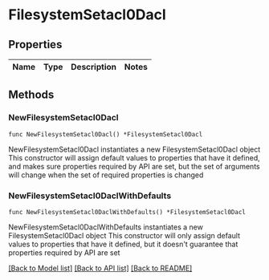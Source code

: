 # FilesystemSetacl0Dacl

## Properties

Name | Type | Description | Notes
------------ | ------------- | ------------- | -------------

## Methods

### NewFilesystemSetacl0Dacl

`func NewFilesystemSetacl0Dacl() *FilesystemSetacl0Dacl`

NewFilesystemSetacl0Dacl instantiates a new FilesystemSetacl0Dacl object
This constructor will assign default values to properties that have it defined,
and makes sure properties required by API are set, but the set of arguments
will change when the set of required properties is changed

### NewFilesystemSetacl0DaclWithDefaults

`func NewFilesystemSetacl0DaclWithDefaults() *FilesystemSetacl0Dacl`

NewFilesystemSetacl0DaclWithDefaults instantiates a new FilesystemSetacl0Dacl object
This constructor will only assign default values to properties that have it defined,
but it doesn't guarantee that properties required by API are set


[[Back to Model list]](../README.md#documentation-for-models) [[Back to API list]](../README.md#documentation-for-api-endpoints) [[Back to README]](../README.md)


